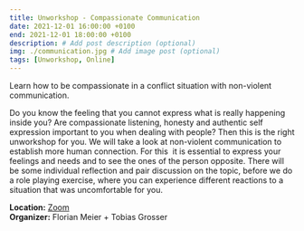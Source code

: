 ```yaml
---
title: Unworkshop - Compassionate Communication
date: 2021-12-01 16:00:00 +0100
end: 2021-12-01 18:00:00 +0100
description: # Add post description (optional)
img: ./communication.jpg # Add image post (optional)
tags: [Unworkshop, Online]
---
```


Learn how to be compassionate in a conflict situation with non-violent communication.

Do you know the feeling that you cannot express what is really happening inside you? Are compassionate listening, honesty and authentic self expression important to you when dealing with people? Then this is the right unworkshop for you. We will take a look at non-violent communication to establish more human connection. For this  it is essential to express your feelings and needs and to see the ones of the person opposite. There will be some individual reflection and pair discussion on the topic, before we do a role playing exercise, where you can experience different reactions to a situation that was uncomfortable for you. 

__Location:__ [Zoom](https://us02web.zoom.us/meeting/register/tZUpceqgpjkpHtJXAfPlRy6JjxJULSArSeGO)  
__Organizer:__ Florian Meier + Tobias Grosser
